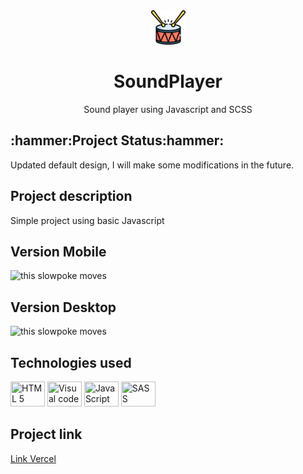 <div align="center"> 
<img src="https://github.com/Guilbertoliveira/SoundPlayer/blob/main/images/bateria.png" heigh="40" width="55" >
<h1 align="center"> SoundPlayer </h1></div>

<p align="center">Sound player using Javascript and SCSS</p>


<h2 id="status-do-projeto">:hammer:Project Status:hammer:</h2>
<p>Updated default design, I will make some modifications in the future.</p>
<h2 id="descricao-projeto">Project description</h2>
<p>Simple project using basic Javascript</p>

<h2 id="versaomobile">Version Mobile</h2>
<img src="https://user-images.githubusercontent.com/41201436/218341177-96017263-32c9-4f82-80ca-5ecf66e38350.gif" alt="this slowpoke moves"  width="250" />


<h2>Version Desktop</h2>
<img src="https://user-images.githubusercontent.com/41201436/218340356-4e0775e9-4ec8-44e9-a91f-add05fac627a.gif" alt="this slowpoke moves"  width="800" height="450" />

<h2>Technologies used</h2>
        <p>
        <img src="https://cdn.jsdelivr.net/gh/devicons/devicon/icons/html5/html5-plain-wordmark.svg" height="40" width="55" title="HTML 5" />
        <img src="https://cdn.jsdelivr.net/gh/devicons/devicon/icons/visualstudio/visualstudio-plain.svg" height="40" width="55" title="Visual code"  />
        <img src="https://cdn.jsdelivr.net/gh/devicons/devicon/icons/javascript/javascript-plain.svg" height="40" width="55" title="JavaScript"/>
        <img src="https://cdn.jsdelivr.net/gh/devicons/devicon/icons/sass/sass-original.svg" height="40" width="55" title="SASS" /></p>

       
          
<h2> Project link </h2>
<a href="https://sound-player-five.vercel.app/">Link Vercel</a>


